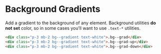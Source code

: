 # Background Gradients

Add a gradient to the background of any element. Background utilities **do not set** color, so in some cases you’ll want to use `.text-*` utilities.

<!-- STORY -->

```html
<div class="p-3 mb-2 bg--gradient text-white">.bg--grad</div>
<div class="p-3 mb-2 bg--gradient text-white">.bg--grad-up</div>
<div class="p-3 mb-2 bg--gradient text-white">.bg--grad-down</div>
```
